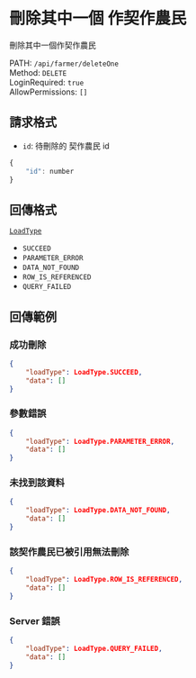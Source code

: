 # 刪除其中一個 作契作農民

刪除其中一個作契作農民

PATH: `/api/farmer/deleteOne`  
Method: `DELETE`  
LoginRequired: `true`  
AllowPermissions: `[]`  


## 請求格式
* `id`: 待刪除的 契作農民 id

```js
{
    "id": number
}
```


## 回傳格式
[`LoadType`](../../types.md#loadtype)  
* `SUCCEED`
* `PARAMETER_ERROR`
* `DATA_NOT_FOUND`
* `ROW_IS_REFERENCED`
* `QUERY_FAILED`


## 回傳範例
### 成功刪除  
```json
{
    "loadType": LoadType.SUCCEED,
    "data": []
}
```

### 參數錯誤
```json
{
    "loadType": LoadType.PARAMETER_ERROR,
    "data": []
}
```

### 未找到該資料
```json
{
    "loadType": LoadType.DATA_NOT_FOUND,
    "data": []
}
```

### 該契作農民已被引用無法刪除
```json
{
    "loadType": LoadType.ROW_IS_REFERENCED,
    "data": []
}
```


### Server 錯誤  
```json
{
    "loadType": LoadType.QUERY_FAILED,
    "data": []
}
```
